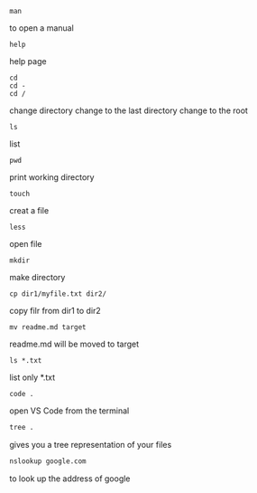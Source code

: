 ```shell
man
```

to open a manual

```shell
help
```
help page

```shell
cd
cd -
cd /
```
change directory
change to the last directory
change to the root 

```shell
ls
```
list

```shell
pwd
```
print working directory

```shell
touch
```
creat a file

```shell
less
```
open file

```shell
mkdir
```
make directory

```shell
cp dir1/myfile.txt dir2/
```
copy filr from dir1 to dir2

```shell
mv readme.md target
```
readme.md will be moved to target

```shell
ls *.txt
```
list only *.txt

```shell
code .
```
open VS Code from the terminal

```bash
tree .
```
gives you a tree representation of your files

```bash
nslookup google.com
```
to look up the address of google